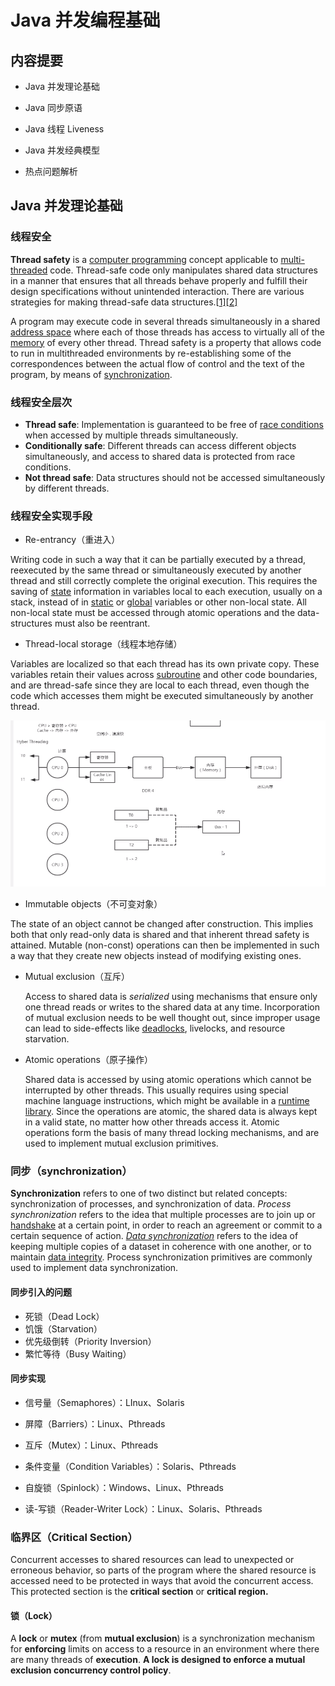 # Java 并发编程基础

## 内容提要

* Java 并发理论基础

* Java 同步原语
* Java 线程 Liveness
* Java 并发经典模型
* 热点问题解析



## Java 并发理论基础

### 线程安全

**Thread safety** is a [computer programming](https://en.wikipedia.org/wiki/Computer_programming) concept applicable to [multi-threaded](https://en.wikipedia.org/wiki/Thread_(computing)) code. Thread-safe code only manipulates shared data structures in a manner that ensures that all threads behave properly and fulfill their design specifications without unintended interaction. There are various strategies for making thread-safe data structures.[[1\]](https://en.wikipedia.org/wiki/Thread_safety#cite_note-1)[[2\]](https://en.wikipedia.org/wiki/Thread_safety#cite_note-2)

A program may execute code in several threads simultaneously in a shared [address space](https://en.wikipedia.org/wiki/Address_space) where each of those threads has access to virtually all of the [memory](https://en.wikipedia.org/wiki/Computer_storage) of every other thread. Thread safety is a property that allows code to run in multithreaded environments by re-establishing some of the correspondences between the actual flow of control and the text of the program, by means of [synchronization](https://en.wikipedia.org/wiki/Synchronization_(computer_science)).

### 线程安全层次

- **Thread safe**: Implementation is guaranteed to be free of [race conditions](https://en.wikipedia.org/wiki/Race_condition#Computing) when accessed by multiple threads simultaneously.
- **Conditionally safe**: Different threads can access different objects simultaneously, and access to shared data is protected from race conditions.
- **Not thread safe**: Data structures should not be accessed simultaneously by different threads.

### 线程安全实现手段

* Re-entrancy（重进入）

Writing code in such a way that it can be partially executed by a thread, reexecuted by the same thread or simultaneously executed by another thread and still correctly complete the original execution. This requires the saving of [state](https://wikimili.com/en/State_(computer_science)) information in variables local to each execution, usually on a stack, instead of in [static](https://wikimili.com/en/Static_variable) or [global](https://wikimili.com/en/Global_variable) variables or other non-local state. All non-local state must be accessed through atomic operations and the data-structures must also be reentrant.

* Thread-local storage（线程本地存储）

Variables are localized so that each thread has its own private copy. These variables retain their values across [subroutine](https://wikimili.com/en/Subroutine) and other code boundaries, and are thread-safe since they are local to each thread, even though the code which accesses them might be executed simultaneously by another thread.

![computer-memory-model](https://raw.githubusercontent.com/jinminer/docs/master/java-base/deep-in-java/stage-3-java-concurrent-foundation/part-2-java-concurrent-programing-foundation/1.0-computer-memory-model.png)

* Immutable objects（不可变对象）

The state of an object cannot be changed after construction. This implies both that only read-only data is shared and that inherent thread safety is attained. Mutable (non-const) operations can then be implemented in such a way that they create new objects instead of modifying existing ones. 

* Mutual exclusion（互斥）

  Access to shared data is *serialized* using mechanisms that ensure only one thread reads or writes to the shared data at any time. Incorporation of mutual exclusion needs to be well thought out, since improper usage can lead to side-effects like [deadlocks](https://wikimili.com/en/Deadlock), livelocks, and resource starvation.

* Atomic operations（原子操作）

  Shared data is accessed by using atomic operations which cannot be interrupted by other threads. This usually requires using special machine language instructions, which might be available in a [runtime library](https://wikimili.com/en/Runtime_library). Since the operations are atomic, the shared data is always kept in a valid state, no matter how other threads access it. Atomic operations form the basis of many thread locking mechanisms, and are used to implement mutual exclusion primitives.

### 同步（synchronization）

**Synchronization** refers to one of two distinct but related concepts: synchronization of processes, and synchronization of data. *Process synchronization* refers to the idea that multiple processes are to join up or [handshake](https://wikimili.com/en/Handshaking) at a certain point, in order to reach an agreement or commit to a certain sequence of action. *[Data synchronization](https://wikimili.com/en/Data_synchronization)* refers to the idea of keeping multiple copies of a dataset in coherence with one another, or to maintain [data integrity](https://wikimili.com/en/Data_integrity). Process synchronization primitives are commonly used to implement data synchronization.

#### 同步引入的问题

* 死锁（Dead Lock）
* 饥饿（Starvation）
* 优先级倒转（Priority Inversion）
* 繁忙等待（Busy Waiting）

#### 同步实现

* 信号量（Semaphores）：LInux、Solaris
* 屏障（Barriers）：Linux、Pthreads
* 互斥（Mutex）：Linux、Pthreads
* 条件变量（Condition Variables）：Solaris、Pthreads

* 自旋锁（Spinlock）：Windows、Linux、Pthreads
* 读-写锁（Reader-Writer Lock）：Linux、Solaris、Pthreads

### 临界区（Critical Section）

Concurrent accesses to shared resources can lead to unexpected or erroneous behavior, so parts of the program where the shared resource is accessed need to be protected in ways that avoid the concurrent access. This protected section is the **critical section** or **critical region.** 

#### 锁（Lock）

A **lock** or **mutex** (from **mutual exclusion**) is a synchronization mechanism for **enforcing** limits on access to a resource in an environment where there are many threads of **execution**. **A lock is designed to enforce a mutual exclusion concurrency control policy**.



































